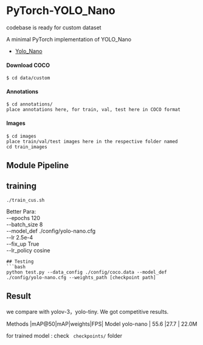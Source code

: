 # PyTorch-YOLO_Nano

codebase is ready for custom dataset  

A minimal PyTorch implementation of YOLO_Nano
- [Yolo_Nano](https://arxiv.org/abs/1910.01271)

#### Download COCO
    $ cd data/custom
#### Annotations
    $ cd annotations/
    place annotations here, for train, val, test here in COCO format
#### Images
    $ cd images
    place train/val/test images here in the respective folder named
    cd train_images

## Module Pipeline

## training
```
./train_cus.sh
```

Better Para:  
   --epochs 120  
   --batch_size 8  
   --model_def ./config/yolo-nano.cfg  
   --lr 2.5e-4  
   --fix_up True  
   --lr_policy cosine
```
## Testing
```bash
python test.py --data_config ./config/coco.data --model_def ./config/yolo-nano.cfg --weights_path [checkpoint path]
```
## Result
we compare with yolov-3，yolo-tiny. We got competitive results.  

Methods |mAP@50|mAP|weights|FPS| Model 
yolo-nano          | 55.6 |27.7 | 22.0M 
 
 for trained model : check ``` checkpoints/``` folder
